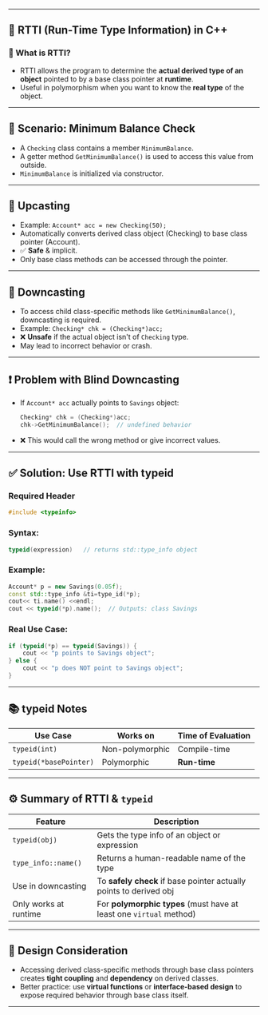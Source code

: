 
---

## 🧠 **RTTI (Run-Time Type Information) in C++**

### 📌 What is RTTI?

* RTTI allows the program to determine the **actual derived type of an object** pointed to by a base class pointer at **runtime**.
* Useful in polymorphism when you want to know the **real type** of the object.

---

## 🧰 **Scenario: Minimum Balance Check**

* A `Checking` class contains a member `MinimumBalance`.
* A getter method `GetMinimumBalance()` is used to access this value from outside.
* `MinimumBalance` is initialized via constructor.

---

## 🔁 **Upcasting**

* Example: `Account* acc = new Checking(50);`
* Automatically converts derived class object (Checking) to base class pointer (Account).
* ✅ **Safe** & implicit.
* Only base class methods can be accessed through the pointer.

---

## 🔁 **Downcasting**

* To access child class-specific methods like `GetMinimumBalance()`, downcasting is required.
* Example: `Checking* chk = (Checking*)acc;`
* ❌ **Unsafe** if the actual object isn't of `Checking` type.
* May lead to incorrect behavior or crash.

---

## ❗ Problem with Blind Downcasting

* If `Account* acc` actually points to `Savings` object:

  ```cpp
  Checking* chk = (Checking*)acc;
  chk->GetMinimumBalance();  // undefined behavior
  ```
* ❌ This would call the wrong method or give incorrect values.

---

## ✅ **Solution: Use RTTI with typeid**

### Required Header

```cpp
#include <typeinfo>
```

### Syntax:

```cpp
typeid(expression)   // returns std::type_info object
```

### Example:

```cpp
Account* p = new Savings(0.05f);
const std::type_info &ti=type_id(*p);
cout<< ti.name() <<endl;
cout << typeid(*p).name();  // Outputs: class Savings
```

### Real Use Case:

```cpp
if (typeid(*p) == typeid(Savings)) {
    cout << "p points to Savings object";
} else {
    cout << "p does NOT point to Savings object";
}
```

---

## 📚 typeid Notes

| Use Case               | Works on        | Time of Evaluation |
| ---------------------- | --------------- | ------------------ |
| `typeid(int)`          | Non-polymorphic | Compile-time       |
| `typeid(*basePointer)` | Polymorphic     | **Run-time**       |

---

## ⚙️ Summary of RTTI & `typeid`

| Feature               | Description                                                         |
| --------------------- | ------------------------------------------------------------------- |
| `typeid(obj)`         | Gets the type info of an object or expression                       |
| `type_info::name()`   | Returns a human-readable name of the type                           |
| Use in downcasting    | To **safely check** if base pointer actually points to derived obj  |
| Only works at runtime | For **polymorphic types** (must have at least one `virtual` method) |

---

## 🔐 Design Consideration

* Accessing derived class-specific methods through base class pointers creates **tight coupling** and **dependency** on derived classes.
* Better practice: use **virtual functions** or **interface-based design** to expose required behavior through base class itself.

---


